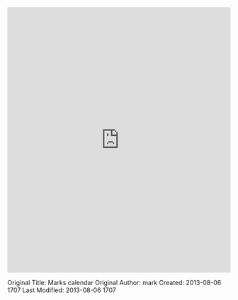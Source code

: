 <iframe src="http://www.google.com/calendar/embed?src=mark%40cottagelabs.com&ctz=Europe/London" style="border: 0" width="100%" height="600px" frameborder="0" scrolling="no"></iframe>



Original Title: Marks calendar
Original Author: mark
Created: 2013-08-06 1707
Last Modified: 2013-08-06 1707
